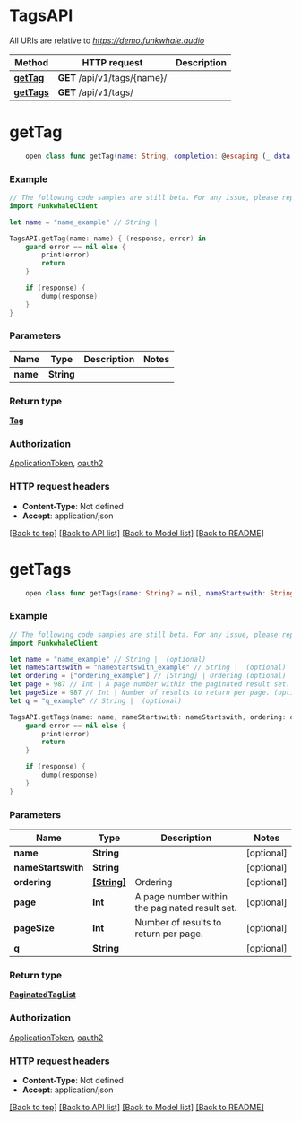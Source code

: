 # TagsAPI

All URIs are relative to *https://demo.funkwhale.audio*

Method | HTTP request | Description
------------- | ------------- | -------------
[**getTag**](TagsAPI.md#gettag) | **GET** /api/v1/tags/{name}/ | 
[**getTags**](TagsAPI.md#gettags) | **GET** /api/v1/tags/ | 


# **getTag**
```swift
    open class func getTag(name: String, completion: @escaping (_ data: Tag?, _ error: Error?) -> Void)
```



### Example
```swift
// The following code samples are still beta. For any issue, please report via http://github.com/OpenAPITools/openapi-generator/issues/new
import FunkwhaleClient

let name = "name_example" // String | 

TagsAPI.getTag(name: name) { (response, error) in
    guard error == nil else {
        print(error)
        return
    }

    if (response) {
        dump(response)
    }
}
```

### Parameters

Name | Type | Description  | Notes
------------- | ------------- | ------------- | -------------
 **name** | **String** |  | 

### Return type

[**Tag**](Tag.md)

### Authorization

[ApplicationToken](../README.md#ApplicationToken), [oauth2](../README.md#oauth2)

### HTTP request headers

 - **Content-Type**: Not defined
 - **Accept**: application/json

[[Back to top]](#) [[Back to API list]](../README.md#documentation-for-api-endpoints) [[Back to Model list]](../README.md#documentation-for-models) [[Back to README]](../README.md)

# **getTags**
```swift
    open class func getTags(name: String? = nil, nameStartswith: String? = nil, ordering: [Ordering_getTags]? = nil, page: Int? = nil, pageSize: Int? = nil, q: String? = nil, completion: @escaping (_ data: PaginatedTagList?, _ error: Error?) -> Void)
```



### Example
```swift
// The following code samples are still beta. For any issue, please report via http://github.com/OpenAPITools/openapi-generator/issues/new
import FunkwhaleClient

let name = "name_example" // String |  (optional)
let nameStartswith = "nameStartswith_example" // String |  (optional)
let ordering = ["ordering_example"] // [String] | Ordering (optional)
let page = 987 // Int | A page number within the paginated result set. (optional)
let pageSize = 987 // Int | Number of results to return per page. (optional)
let q = "q_example" // String |  (optional)

TagsAPI.getTags(name: name, nameStartswith: nameStartswith, ordering: ordering, page: page, pageSize: pageSize, q: q) { (response, error) in
    guard error == nil else {
        print(error)
        return
    }

    if (response) {
        dump(response)
    }
}
```

### Parameters

Name | Type | Description  | Notes
------------- | ------------- | ------------- | -------------
 **name** | **String** |  | [optional] 
 **nameStartswith** | **String** |  | [optional] 
 **ordering** | [**[String]**](String.md) | Ordering | [optional] 
 **page** | **Int** | A page number within the paginated result set. | [optional] 
 **pageSize** | **Int** | Number of results to return per page. | [optional] 
 **q** | **String** |  | [optional] 

### Return type

[**PaginatedTagList**](PaginatedTagList.md)

### Authorization

[ApplicationToken](../README.md#ApplicationToken), [oauth2](../README.md#oauth2)

### HTTP request headers

 - **Content-Type**: Not defined
 - **Accept**: application/json

[[Back to top]](#) [[Back to API list]](../README.md#documentation-for-api-endpoints) [[Back to Model list]](../README.md#documentation-for-models) [[Back to README]](../README.md)

